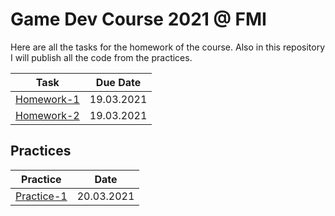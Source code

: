 # Game Dev Course 2021 @ FMI

Here are all the tasks for the homework of the course. Also in this repository I will publish all the code from the practices.
 
| Task | Due Date |
|:----:|:--------:|
| [Homework-1](https://github.com/StefanRRachkov/Game-Dev-Course-2021/tree/main/Homework-1) | 19.03.2021 |
| [Homework-2](https://github.com/StefanRRachkov/Game-Dev-Course-2021/tree/main/Homework-1) | 19.03.2021 |


## Practices
| Practice | Date |
|:----:|:--------:|
| [Practice-1](https://github.com/StefanRRachkov/Game-Dev-Course-2021/tree/main/Practice-1) | 20.03.2021 |
